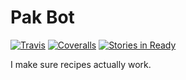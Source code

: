 # Pak Bot

[![Travis](https://travis-ci.org/pakit/pak_bot.svg?branch=master)](https://travis-ci.org/pakit/pak_bot)
[![Coveralls](https://coveralls.io/repos/pakit/pak_bot/badge.svg?branch=master&service=github)](https://coveralls.io/github/pakit/pak_bot?branch=master)
[![Stories in Ready](https://badge.waffle.io/pakit/pak_bot.svg?label=ready&title=Ready)](http://waffle.io/pakit/pak_bot)

I make sure recipes actually work.
